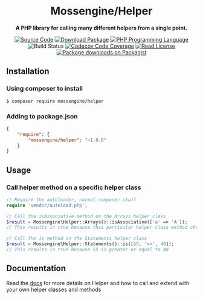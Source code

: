 <h1 align="center">Mossengine/Helper</h1>

<p align="center">
    <strong>A PHP library for calling many different helpers from a single point.</strong>
</p>

<p align="center">
    <a href="https://github.com/Mossengine/Helper"><img src="https://badgen.net/packagist/name/Mossengine/Helper" alt="Source Code"></a>
    <a href="https://packagist.org/packages/Mossengine/Helper"><img src="https://badgen.net/packagist/v/Mossengine/Helper" alt="Download Package"></a>
    <a href="https://php.net"><img src="https://badgen.net/packagist/php/Mossengine/Helper" alt="PHP Programming Language"></a>
    <img src="https://badgen.net/circleci/github/Mossengine/Helper/master?icon=circleci" alt="Build Status">
    <a href="https://codecov.io/github/Mossengine/Helper"><img src="https://badgen.net/codecov/c/github/Mossengine/Helper/master?icon=codecov" alt="Codecov Code Coverage"></a>
    <a href="https://github.com/Mossengine/Helper/blob/master/LICENSE"><img src="https://badgen.net/packagist/license/Mossengine/Helper" alt="Read License"></a>
    <a href="https://packagist.org/packages/Mossengine/Helper/stats"><img src="https://badgen.net/packagist/dt/Mossengine/Helper" alt="Package downloads on Packagist"></a>
</p>


## Installation

### Using composer to install
```
$ composer require mossengine/helper
```

### Adding to package.json
```json
{
    "require": {
        "mossengine/helper": "~1.0.0"
    }
}
```

## Usage

### Call helper method on a specific helper class 
```php
// Require the autoloader, normal composer stuff
require 'vendor/autoload.php';

// Call the isAssociative method on the Arrays helper class
$result = Mossengine\Helper::Arrays()::isAssociative(['a' => 'A']);
// This results in true because this particular helper class method checks if the passed in argument is of type associative array.

// Call the is method on the Statements helper class
$result = Mossengine\Helper::Statements()::is([55, '=>', 40]);
// This results in true because 55 is greater or equal to 40
```

## Documentation
Read the <a href="/docs/readme.md">docs</a> for more details on Helper and how to call and extend with your own helper classes and methods
